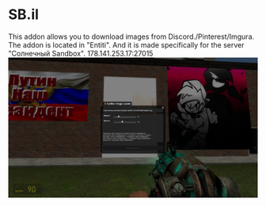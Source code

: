 # SB.il
This addon allows you to download images from Discord./Pinterest/Imgura. The addon is located in "Entiti". And it is made specifically for the server "Солнечный Sandbox". 178.141.253.17:27015
![Alt image](https://github.com/r-kaspersky/SB.il/blob/main/image.jpg)
